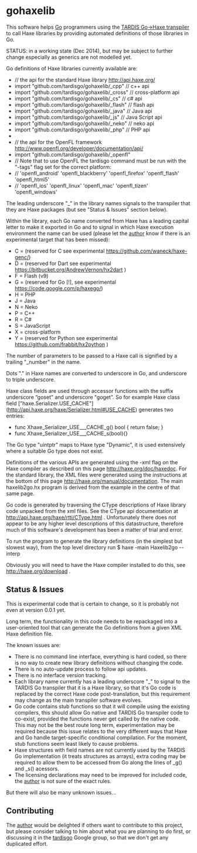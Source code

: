 gohaxelib
=========

This software helps [Go](http://golang.org) programmers using the [TARDIS Go->Haxe transpiler](http:tardisgo.github.io) to call Haxe libraries by providing automated definitions of those libraries in Go.

STATUS: in a working state (Dec 2014), but may be subject to further change especially as generics are not modelled yet.

Go definitions of Haxe libraries currently available are:

-  // the api for the standard Haxe library http://api.haxe.org/
- import "github.com/tardisgo/gohaxelib/_cpp" // c++ api
- import "github.com/tardisgo/gohaxelib/_cross" // cross-platform api
- import "github.com/tardisgo/gohaxelib/_cs" // c# api
- import "github.com/tardisgo/gohaxelib/_flash" // flash api
- import "github.com/tardisgo/gohaxelib/_java" // Java api
- import "github.com/tardisgo/gohaxelib/_js" // Java Script api
- import "github.com/tardisgo/gohaxelib/_neko" // neko api
- import "github.com/tardisgo/gohaxelib/_php" // PHP api
-
- // the api for the OpenFL framework http://www.openfl.org/developer/documentation/api/
- import "github.com/tardisgo/gohaxelib/_openfl"   
- // Note that to use OpenFL the tardisgo command must be run with the "-tags" flag set for the correct platform:
- // 'openfl_android' 'openfl_blackberry' 'openfl_firefox' 'openfl_flash' 'openfl_html5' 
- // 'openfl_ios' 'openfl_linux' 'openfl_mac' 'openfl_tizen' 'openfl_windows'

The leading underscore "_" in the library names signals to the transpiler that they are Haxe packages (but see "Status & Issues" section below).

Within the library, each Go name converted from Haxe has a leading capital letter to make it exported in Go and to signal in which Haxe execution environment the name can be used (please let the
[author](https://github.com/elliott5) know if there is an experimental target that has been missed):
-	C = (reserved for C see experimental https://github.com/waneck/haxe-genc/)
- 	D = (reserved for Dart see experimental https://bitbucket.org/AndrewVernon/hx2dart ) 
-	F = Flash (v9) 
-   G = (reserved for Go [!], see experimental https://code.google.com/p/haxego/)
-	H = PHP 
-	J = Java 
-	N = Neko 
-	P = C++ 
- 	R = C# 
-	S = JavaScript  
-	X = cross-platform
-	Y = (reserved for Python see experimental https://github.com/frabbit/hx2python )

The number of parameters to be passed to a Haxe call is signified by a trailing "_number" in the name.

Dots "." in Haxe names are converted to underscore in Go, and underscore to triple underscore. 

Haxe class fields are used through accessor functions with the suffix underscore “goset" and underscore "goget". So for example Haxe class field ["haxe.Serializer.USE_CACHE"] (http://api.haxe.org/haxe/Serializer.html#USE_CACHE) generates two entries:
- func Xhaxe_Serializer_USE___CACHE_g()  bool { return false; }
- func Xhaxe_Serializer_USE___CACHE_s(bool){}

The Go type "uintptr" maps to Haxe type "Dynamic", it is used extensively where a suitable Go type does not exist. 

Definitions of the various APIs are generated using the -xml flag on the Haxe compiler as described on this page http://haxe.org/doc/haxedoc. 
For the standard library, the XML files were generated using the instructions at the bottom of this page http://haxe.org/manual/documentation. 
The main haxelib2go.hx program is derived from the example in the centre of that same page.

Go code is generated by traversing the CType descriptions of Haxe library code unpacked from the xml files.
See the CType api documentation at http://api.haxe.org/haxe/rtti/CType.html . Unfortunately there does not appear to be any higher level descriptions of this datastructure, therefore much of this software's development has been a matter of trial and error.

To run the program to generate the library definitions (in the simplest but slowest way), from the top level directory run $ haxe -main Haxelib2go --interp

Obviously you will need to have the Haxe compiler installed to do this, see http://haxe.org/download .

Status & Issues
---------------

This is experimental code that is certain to change, so it is probably not even at version 0.0.1 yet. 

Long term, the functionality in this code needs to be repackaged into a user-oriented tool that can generate the Go definitions from a given XML Haxe definition file.

The known issues are:
- There is no command line interface, everything is hard coded, so there is no way to create new library definitions without changing the code.
- There is no auto-update process to follow api updates.
- There is no interface version tracking.
- Each library name currently has a leading underscore "_" to signal to the TARDIS Go transpiler that it is a Haxe library, so that it's Go code is replaced by the correct Haxe code post-translation, but this requirement may change as the main transpiler software evolves. 
- Go code contains stub functions so that it will compile using the existing compilers, this should allow Go native and TARDIS Go transpiler code to co-exist, provided the functions never get called by the native code. This may not be the best route long term, experimentation may be required because this issue relates to the very different ways that Haxe and Go handle target-specific conditional compilation. For the moment, stub functions seem least likely to cause problems. 
- Haxe structures with field names are not currently used by the TARDIS Go implementation (it treats structures as arrays), extra coding may be required to allow them to be accessed from Go along the lines of _g() and _s() acessors.
- The licensing declarations may need to be improved for included code, the   [author](https://github.com/elliott5) is not sure of the exact rules.

But there will also be many unknown issues... 

 
Contributing
------------

The  [author](https://github.com/elliott5) would be delighted if others want to contribute to this project, but please consider talking to him about what you are planning to do first, or discussing it in the [tardisgo](https://groups.google.com/d/forum/tardisgo) Google group, so that we don't get any duplicated effort.
